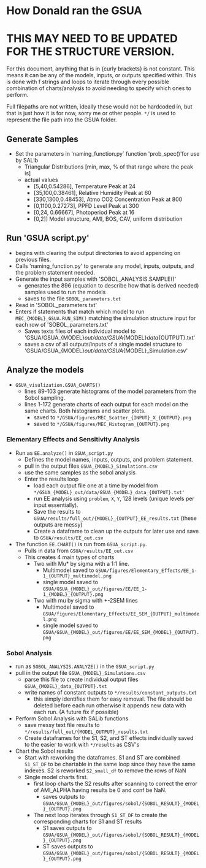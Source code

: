 # How Donald ran the GSUA

# THIS MAY NEED TO BE UPDATED FOR THE STRUCTURE VERSION. 

For this document, anything that is in {curly brackets} is not constant. This means it can be any of the models, inputs, or outputs specified within. This is done with f strings and loops to iterate through every possible combination of charts/analysis to avoid needing to specify which ones to perform. 

Full filepaths are not written, ideally these would not be hardcoded in, but that is just how it is for now, sorry me or other people. `*/` is used to represent the file path into the GSUA folder.

## Generate Samples

* Set the parameters in 'naming_function.py` function 'prob_spec()'for use by SALib
  * Triangular Distributions [min, max, % of that range where the peak is]
  * actual values
    * [5,40,0.54286],      Temperature Peak at 24 
    *  [35,100,0.38461],    Relative Humidity Peak at 60
    *  [330,1300,0.48453],  Atmo CO2 Concentration Peak at 800
    *  [0,1100,0.27273],    PPFD Level Peak at 300
    *  [0,24, 0.66667],    Photoperiod Peak at 16
    *  [0,2]]    Model structure, AMI, BOS, CAV, uniform distribution


## Run 'GSUA script.py'
* begins with clearing the output directories to avoid appending on previous files.
* Calls 'naming_function.py' to generate any model, inputs, outputs, and the problem statement needed.
* Generate the input samples with 'SOBOL_ANALYSIS.SAMPLE()'
  * generates the 896 (equation to describe how that is derived needed) samples used to run the models
  * saves to the file `SOBOL_parameters.txt`
* Read in 'SOBOL_parameters.txt'
* Enters if statements that match which model to run `MEC_{MODEL}_GSUA.RUN_SIM()` matching the simulation structure input for each row of 'SOBOL_parameters.txt'
  * Saves texts files of each individual model to 'GSUA/GSUA_{MODEL}_out/data/GSUA_{MODEL}_data_{OUTPUT}.txt'
  * saves a csv of all outputs/inputs of a single model structure to 'GSUA/GSUA_{MODEL}_out/data/GSUA_{MODEL}_Simulation.csv'

## Analyze the models
* `GSUA_visulization.GSUA_CHARTS()`
  * lines 89-103 generate histograms of the model parameters from the Sobol sampling. 
  * lines 1-172 generate charts of each output for each model on the same charts. Both histograms and scatter plots.
    * saved to `*/GSUA/figures/MEC_Scatter_{INPUT}_X_{OUTPUT}.png`
    * saved to `*/GSUA/figures/MEC_Histogram_{OUTPUT}.png`

  
### Elementary Effects and Sensitivity Analysis 
* Run as `EE.analyze()` in `GSUA_script.py`
  * Defines the model names, inputs, outputs, and problem statement.
  * pull in the output files `GSUA_{MODEL}_Simulations.csv`
  * use the same samples as the sobol analysis
  * Enter the results loop
    * load each output file one at a time by model from `*/GSUA_{MODEL}_out/data/GSUA_{MODEL}_data_{OUTPUT}.txt'`
    * run EE analysis using `problem`, `X`, `Y`, 128 levels (unique levels per input essentially).
    * Save the results to `GSUA/results/full_out/{MODEL}_{OUTPUT}_EE_results.txt` (these outputs are messy)
    * Create a dataframe to clean up the outputs for later use and save to `GSUA/results/EE_out.csv`
* The function `EE.CHART()` is run from `GSUA_script.py`. 
  * Pulls in data from `GSUA/results/EE_out.csv`
  * This creates 4 main types of charts
    * Two with Mu* by sigma with a 1:1 line.
      * Multimodel saved to `GSUA/figures/Elementary_Effects/EE_1-1_{OUTPUT}_multimodel.png`
      * single model saved to `GSUA/GSUA_{MODEL}_out/figures/EE/EE_1-1_{MODEL}_{OUTPUT}.png`
    * Two with mu by sigma with +-2SEM lines
      * Multimodel saved to `GSUA/figures/Elementary_Effects/EE_SEM_{OUTPUT}_multimodel.png`
      * single model saved to `GSUA/GSUA_{MODEL}_out/figures/EE/EE_SEM_{MODEL}_{OUTPUT}.png`

### Sobol Analysis
* run as `SOBOL_ANALYSIS.ANALYZE()` in the `GSUA_script.py`
* pull in the output file `GSUA_{MODEL}_Simulations.csv`
  * parse this file to create individual output files `GSUA_{MODEL}_data_{OUTPUT}.txt`
  * write names of constant outputs to `*/results/constant_outputs.txt`
    * this simply identifies them for easy removal. The file should be deleted before each run otherwise it appends new data with each run. (A future fix if possible)
* Perform Sobol Analysis with SALib functions
  * save messy text file results to `*/results/full_out/{MODEL_OUTPUT}_results.txt`
  * Create dataframes for the S1, S2, and ST effects individually saved to the easier to work with `*/results` as CSV's
* Chart the Sobol results
  * Start with reworking the dataframes. S1 and ST are combined `S1_ST_DF` to be chartable in the same loop since they have the same indexes. S2 is reworked `S2_small_df` to remove the rows of NaN
  * Single model charts first. 
    * first loop charts the S2 results after scanning to correct the error of AMI_ALPHA having results be 0 and conf be NaN.
      * saves outputs to `GSUA/GSUA_{MODEL}_out/figures/sobol/{SOBOL_RESULT}_{MODEL}_{OUTPUT}.png`
    * The next loop iterates through `S1_ST_DF` to create the corresponding charts for S1 and ST results
      * S1 saves outputs to `GSUA/GSUA_{MODEL}_out/figures/sobol/{SOBOL_RESULT}_{MODEL}_{OUTPUT}.png`      
      * ST saves outputs to `GSUA/GSUA_{MODEL}_out/figures/sobol/{SOBOL_RESULT}_{MODEL}_{OUTPUT}.png`


